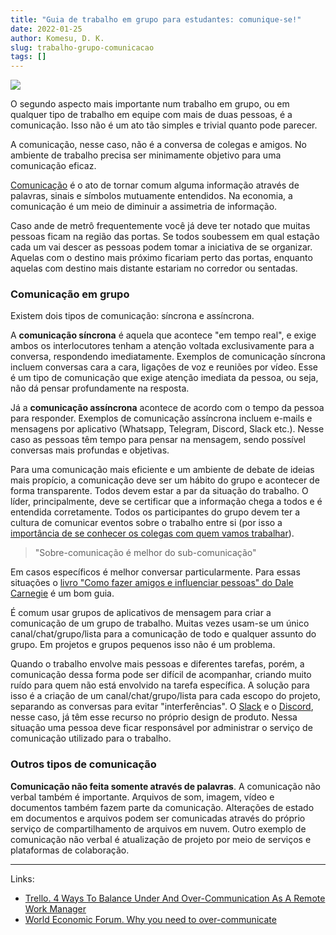 ```yaml
---
title: "Guia de trabalho em grupo para estudantes: comunique-se!"
date: 2022-01-25
author: Komesu, D. K.
slug: trabalho-grupo-comunicacao
tags: []
---
```


![](https://images2.imgbox.com/8f/d2/jYbDBvUh_o.jpg)

O segundo aspecto mais importante num trabalho em grupo, ou em qualquer tipo de trabalho em equipe com mais de duas pessoas, é a comunicação. Isso não é um ato tão simples e trivial quanto pode parecer.

A comunicação, nesse caso, não é a conversa de colegas e amigos. No ambiente de trabalho precisa ser minimamente objetivo para uma comunicação eficaz.

[Comunicação](https://en.wikipedia.org/wiki/Communication) é o ato de tornar comum alguma informação através de palavras, sinais e símbolos mutuamente entendidos. Na economia, a comunicação é um meio de diminuir a assimetria de informação.

Caso ande de metrô frequentemente você já deve ter notado que muitas pessoas ficam na região das portas. Se todos soubessem em qual estação cada um vai descer as pessoas podem tomar a iniciativa de se organizar. Aquelas com o destino mais próximo ficariam perto das portas, enquanto aquelas com destino mais distante estariam no corredor ou sentadas.

### Comunicação em grupo

Existem dois tipos de comunicação: síncrona e assíncrona.

A **comunicação síncrona** é aquela que acontece "em tempo real", e exige ambos os interlocutores tenham a atenção voltada exclusivamente para a conversa, respondendo imediatamente. Exemplos de comunicação síncrona incluem conversas cara a cara, ligações de voz e reuniões por vídeo. Esse é um tipo de comunicação que exige atenção imediata da pessoa, ou seja, não dá pensar profundamente na resposta.

Já a **comunicação assíncrona** acontece de acordo com o tempo da pessoa para responder. Exemplos de comunicação assíncrona incluem e-mails e mensagens por aplicativo (Whatsapp, Telegram, Discord, Slack etc.). Nesse caso as pessoas têm tempo para pensar na mensagem, sendo possível conversas mais profundas e objetivas.

Para uma comunicação mais eficiente e um ambiente de debate de ideias mais propício, a comunicação deve ser um hábito do grupo e acontecer de forma transparente. Todos devem estar a par da situação do trabalho. O líder, principalmente, deve se certificar que a informação chega a todos e é entendida corretamente. Todos os participantes do grupo devem ter a cultura de comunicar eventos sobre o trabalho entre si (por isso a [importância de se conhecer os colegas com quem vamos trabalhar](/posts/trabalho-grupo-colegas/)).

<blockquote class="wp-block-quote">"Sobre-comunicação é melhor do sub-comunicação"</blockquote>

Em casos específicos é melhor conversar particularmente. Para essas situações o [livro "Como fazer amigos e influenciar pessoas" do Dale Carnegie](https://www.amazon.com.br/Como-fazer-amigos-influenciar-pessoas/dp/8543108683) é um bom guia.

É comum usar grupos de aplicativos de mensagem para criar a comunicação de um grupo de trabalho. Muitas vezes usam-se um único canal/chat/grupo/lista para a comunicação de todo e qualquer assunto do grupo. Em projetos e grupos pequenos isso não é um problema.

Quando o trabalho envolve mais pessoas e diferentes tarefas, porém, a comunicação dessa forma pode ser difícil de acompanhar, criando muito ruído para quem não está envolvido na tarefa específica. A solução para isso é a criação de um canal/chat/grupo/lista para cada escopo do projeto, separando as conversas para evitar "interferências". O [Slack](https://slack.com) e o [Discord](https://discord.com), nesse caso, já têm esse recurso no próprio design de produto. Nessa situação uma pessoa deve ficar responsável por administrar o serviço de comunicação utilizado para o trabalho.

### Outros tipos de comunicação

**Comunicação não feita somente através de palavras**. A comunicação não verbal também é importante. Arquivos de som, imagem, vídeo e documentos também fazem parte da comunicação. Alterações de estado em documentos e arquivos podem ser comunicadas através do próprio serviço de compartilhamento de arquivos em nuvem. Outro exemplo de comunicação não verbal é atualização de projeto por meio de serviços e plataformas de colaboração.

---

Links:

- [Trello. 4 Ways To Balance Under And Over-Communication As A Remote Work Manager](https://blog.trello.com/under-and-over-communication)
- [World Economic Forum. Why you need to over-communicate](https://www.weforum.org/agenda/2015/03/why-you-need-to-over-communicate/)
